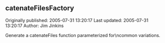 ## catenateFilesFactory

Originally published: 2005-07-31 13:20:17
Last updated: 2005-07-31 13:20:17
Author: Jim Jinkins

Generate a catenateFiles function parameterized for\ncommon variations.